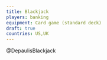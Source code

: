 ```yaml
---
title: Blackjack
players: banking
equipment: Card game (standard deck)
draft: true
countries: US,UK
---
```


@DepaulisBlackjack
